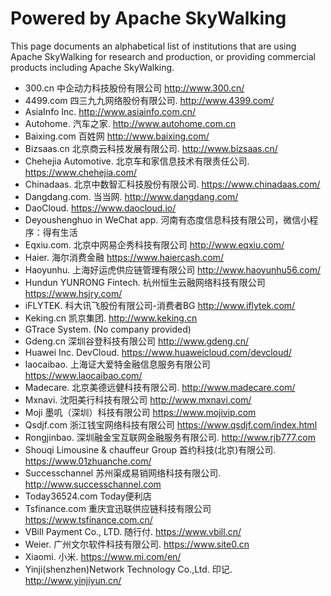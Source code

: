 # Powered by Apache SkyWalking
This page documents an alphabetical list of institutions that are using Apache SkyWalking for research and production,
or providing commercial products including Apache SkyWalking.


- 300.cn 中企动力科技股份有限公司 http://www.300.cn/
- 4499.com 四三九九网络股份有限公司. http://www.4399.com/
- AsiaInfo Inc. http://www.asiainfo.com.cn/
- Autohome. 汽车之家. http://www.autohome.com.cn
- Baixing.com 百姓网 http://www.baixing.com/
- Bizsaas.cn 北京商云科技发展有限公司. http://www.bizsaas.cn/
- Chehejia Automotive. 北京车和家信息技术有限责任公司. https://www.chehejia.com/
- Chinadaas. 北京中数智汇科技股份有限公司. https://www.chinadaas.com/
- Dangdang.com. 当当网. http://www.dangdang.com/
- DaoCloud. https://www.daocloud.io/
- Deyoushenghuo in WeChat app. 河南有态度信息科技有限公司，微信小程序：得有生活
- Eqxiu.com. 北京中网易企秀科技有限公司 http://www.eqxiu.com/
- Haier. 海尔消费金融 https://www.haiercash.com/
- Haoyunhu. 上海好运虎供应链管理有限公司 http://www.haoyunhu56.com/
- Hundun YUNRONG Fintech. 杭州恒生云融网络科技有限公司 https://www.hsjry.com/
- iFLYTEK. 科大讯飞股份有限公司-消费者BG http://www.iflytek.com/
- Keking.cn 凯京集团. http://www.keking.cn
- GTrace System. (No company provided) 
- Gdeng.cn 深圳谷登科技有限公司 http://www.gdeng.cn/
- Huawei Inc. DevCloud. https://www.huaweicloud.com/devcloud/
- laocaibao. 上海证大爱特金融信息服务有限公司 https://www.laocaibao.com/
- Madecare. 北京美德远健科技有限公司. http://www.madecare.com/
- Mxnavi. 沈阳美行科技有限公司 http://www.mxnavi.com/
- Moji 墨叽（深圳）科技有限公司 https://www.mojivip.com
- Qsdjf.com 浙江钱宝网络科技有限公司 https://www.qsdjf.com/index.html
- Rongjinbao. 深圳融金宝互联网金融服务有限公司. http://www.rjb777.com
- Shouqi Limousine & chauffeur Group 首约科技(北京)有限公司. https://www.01zhuanche.com/
- Successchannel 苏州渠成易销网络科技有限公司. http://www.successchannel.com
- Today36524.com Today便利店
- Tsfinance.com 重庆宜迅联供应链科技有限公司 https://www.tsfinance.com.cn/
- VBill Payment Co., LTD. 随行付. https://www.vbill.cn/
- Weier. 广州文尔软件科技有限公司. https://www.site0.cn
- Xiaomi. 小米. https://www.mi.com/en/
- Yinji(shenzhen)Network Technology Co.,Ltd. 印记. http://www.yinjiyun.cn/

